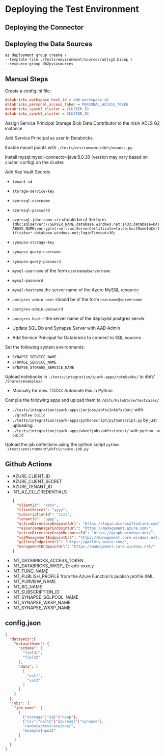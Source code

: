 # Deploying the Test Environment

## Deploying the Connector

## Deploying the Data Sources

```
az deployment group create \
--template-file ./tests/environment/sources/adlsg2.bicep \
--resource-group db2pvsasources

```

## Manual Steps

Create a config.ini file:

```ini
databricks_workspace_host_id = adb-workspace.id
databricks_personal_access_token = PERSONAL_ACCESS_TOKEN
databricks_spark3_cluster = CLUSTER_ID
databricks_spark2_cluster = CLUSTER_ID
```

Assign Service Principal Storage Blob Data Contributor to the main ADLS G2 instance

Add Service Principal as user in Databricks.

Enable mount points with `./tests/environment/dbfs/mounts.py`

Install mysql:mysql-connector-java:8.0.30 (version may vary based on cluster config) on the cluster.

Add Key Vault Secrets
  * `tenant-id`
  * `storage-service-key`
  * `azuresql-username`
  * `azuresql-password`
  * `azuresql-jdbc-conn-str` should be of the form `jdbc:sqlserver://SERVER_NAME.database.windows.net:1433;database=DATABASE_NAME;encrypt=true;trustServerCertificate=false;hostNameInCertificate=*.database.windows.net;loginTimeout=30;`
  * `synapse-storage-key`
  * `synapse-query-username`
  * `synapse-query-password`
  * `mysql-username` of the form `username@servername`
  * `mysql-password`
  * `mysql-hostname` the server name of the Azure MySQL resource
  * `postgres-admin-user` should be of the form `username@servername`
  * `postgres-admin-password`
  * `postgres-host` - the server name of the deployed postgres server

* Update SQL Db and Synapse Server with AAD Admin
* Add Service Principal for Databricks to connect to SQL sources

Set the following system environments:

* `SYNAPSE_SERVICE_NAME`
* `STORAGE_SERVICE_NAME`
* `SYNAPSE_STORAGE_SERVICE_NAME`

Upload notebooks in `./tests/integration/spark-apps/notebooks/` to dbfs' `/Shared/examples/`

* Manually for now. TODO: Automate this in Python

Compile the following apps and upload them to `/dbfs/FileStore/testcases/`

* `./tests/integration/spark-apps/jarjobs/abfssInAbfssOut/` with `./gradlew build`
* `./tests/integration/spark-apps/pythonscript/pythonscript.py` by just uploading.
* `./tests/integration/spark-apps/wheeljobs/abfssintest/` with `python -m build`

Upload the job definitions using the python script `python .\tests\environment\dbfs\create-job.py`

## Github Actions

* AZURE_CLIENT_ID
* AZURE_CLIENT_SECRET
* AZURE_TENANT_ID
* INT_AZ_CLI_CREDENTIALS
  ```json
  {
    "clientId": "xxxx",
    "clientSecret": "yyyy",
    "subscriptionId": "zzzz",
    "tenantId": "μμμμ",
    "activeDirectoryEndpointUrl": "https://login.microsoftonline.com",
    "resourceManagerEndpointUrl": "https://management.azure.com/",
    "activeDirectoryGraphResourceId": "https://graph.windows.net/",
    "sqlManagementEndpointUrl": "https://management.core.windows.net:8443/",
    "galleryEndpointUrl": "https://gallery.azure.com/",
    "managementEndpointUrl": "https://management.core.windows.net/"
  }
  ```
* INT_DATABRICKS_ACCESS_TOKEN
* INT_DATABRICKS_WKSP_ID: adb-xxxx.y
* INT_FUNC_NAME
* INT_PUBLISH_PROFILE from the Azure Function's publish profile XML
* INT_PURVIEW_NAME
* INT_RG_NAME
* INT_SUBSCRIPTION_ID
* INT_SYNAPSE_SQLPOOL_NAME
* INT_SYNAPSE_WKSP_NAME
* INT_SYNAPSE_WKSP_NAME

## config.json

```json
{
  "datasets":{
    "datasetName": {
      "schema": [
        "field1",
        "field2"
      ],
      "data": [
        [
          "val1",
          "val2"
        ]
      ]
    }
  },
  "jobs": {
    "job-name": [
      [
        ("storage"|"sql"|"noop"),
        ("csv"|"delta"|"azuresql"|"synapse"),
        "rawdata/testcase/one/",
        "exampleInputA"
      ]
    ]
  }
}

```

